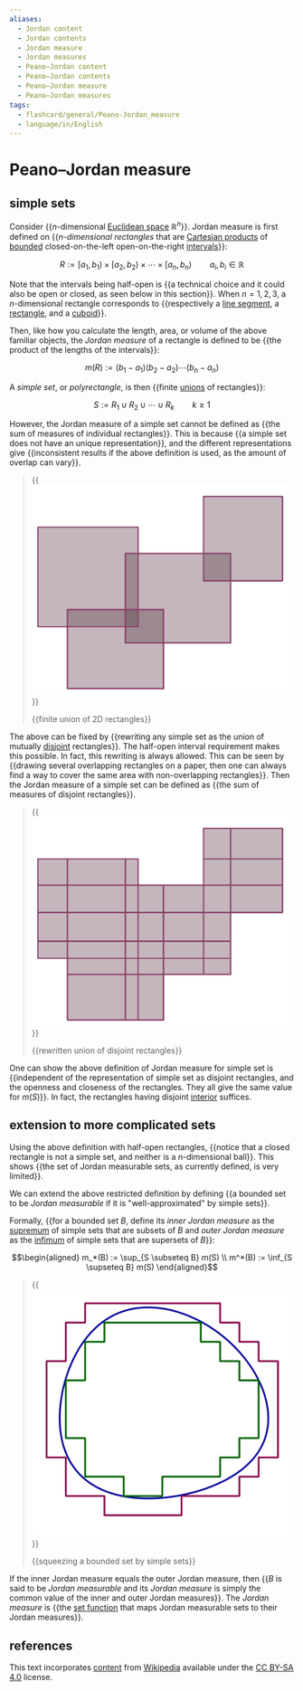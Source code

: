 ```yaml
---
aliases:
  - Jordan content
  - Jordan contents
  - Jordan measure
  - Jordan measures
  - Peano–Jordan content
  - Peano–Jordan contents
  - Peano–Jordan measure
  - Peano–Jordan measures
tags:
  - flashcard/general/Peano-Jordan_measure
  - language/in/English
---
```


# Peano–Jordan measure

## simple sets

Consider {{$n$-dimensional [Euclidean space](Euclidean%20space.md) $\mathbb{R}^n$}}. Jordan measure is first defined on {{_<!---->$n$-dimensional rectangles_ that are [Cartesian products](Cartesian%20product.md) of [bounded](bounded%20set.md) closed-on-the-left open-on-the-right [intervals](interval%20(mathematics).md)}}: <!--SR:!2024-04-10,51,310!2024-04-14,54,310-->

$$R := [a_1, b_1) \times [a_2, b_2) \times \cdots \times [a_n, b_n) \qquad a_i, b_i \in \mathbb{R}$$

Note that the intervals being half-open is {{a technical choice and it could also be open or closed, as seen below in this section}}. When $n = 1, 2, 3$, a $n$-dimensional rectangle corresponds to {{respectively a [line segment](line%20segment.md), a [rectangle](rectangle.md), and a [cuboid](cuboid.md)}}. <!--SR:!2024-04-30,67,310!2024-04-23,62,310-->

Then, like how you calculate the length, area, or volume of the above familiar objects, the _Jordan measure_ of a rectangle is defined to be {{the product of the lengths of the intervals}}: <!--SR:!2024-04-08,49,310-->

$$m(R) := (b_1 - a_1) (b_2 - a_2) \cdots (b_n - a_n)$$

A _simple set_, or _polyrectangle_, is then {{finite [unions](union%20(set%20theory).md) of rectangles}}: <!--SR:!2024-04-04,46,290-->

$$S := R_1 \cup R_2 \cup \cdots \cup R_k \qquad k \ge 1$$

However, the Jordan measure of a simple set cannot be defined as {{the sum of measures of individual rectangles}}. This is because {{a simple set does not have an unique representation}}, and the different representations give {{inconsistent results if the above definition is used, as the amount of overlap can vary}}. <!--SR:!2024-04-16,56,310!2024-04-24,62,310!2024-04-24,63,310-->

> {{![finite union of 2D rectangles](../archives/Wikimedia%20Commons/Simple%20set1.png)}}
>
> {{finite union of 2D rectangles}} <!--SR:!2024-04-09,50,310!2024-03-11,17,323-->

The above can be fixed by {{rewriting any simple set as the union of mutually [disjoint](disjoint%20sets.md) rectangles}}. The half-open interval requirement makes this possible. In fact, this rewriting is always allowed. This can be seen by {{drawing several overlapping rectangles on a paper, then one can always find a way to cover the same area with non-overlapping rectangles}}. Then the Jordan measure of a simple set can be defined as {{the sum of measures of disjoint rectangles}}. <!--SR:!2024-04-04,43,290!2024-04-13,53,310!2024-04-09,50,310-->

> {{![rewritten union of disjoint rectangles](../archives/Wikimedia%20Commons/Simple%20set2.png)}}
>
> {{rewritten union of disjoint rectangles}} <!--SR:!2024-04-25,63,310!2024-03-10,16,323-->

One can show the above definition of Jordan measure for simple set is {{independent of the representation of simple set as disjoint rectangles, and the openness and closeness of the rectangles. They all give the same value for $m(S)$}}. In fact, the rectangles having disjoint [interior](interior%20(topology).md) suffices. <!--SR:!2024-04-11,52,310-->

## extension to more complicated sets

Using the above definition with half-open rectangles, {{notice that a closed rectangle is not a simple set, and neither is a $n$-dimensional ball}}. This shows {{the set of Jordan measurable sets, as currently defined, is very limited}}. <!--SR:!2024-03-24,34,290!2024-05-01,68,310-->

We can extend the above restricted definition by defining {{a bounded set to be _Jordan measurable_ if it is "well-approximated" by simple sets}}. <!--SR:!2024-04-03,45,290-->

Formally, {{for a bounded set $B$, define its _inner Jordan measure_ as the [supremum](infimum%20and%20supremum.md) of simple sets that are subsets of $B$ and _outer Jordan measure_ as the [infimum](infimum%20and%20supremum.md) of simple sets that are supersets of $B$}}: <!--SR:!2024-03-12,26,270-->

$$\begin{aligned}
m_*(B) := \sup_{S \subseteq B} m(S) \\
m^*(B) := \inf_{S \supseteq B} m(S)
\end{aligned}$$

> {{![squeezing a bounded set by simple sets](../archives/Wikimedia%20Commons/Jordan%20illustration.png)}}
>
> {{squeezing a bounded set by simple sets}} <!--SR:!2024-04-22,61,310!2024-03-09,15,323-->

If the inner Jordan measure equals the outer Jordan measure, then {{$B$ is said to be _Jordan measurable_ and its _Jordan measure_ is simply the common value of the inner and outer Jordan measures}}. The _Jordan measure_ is {{the [set function](set%20function.md) that maps Jordan measurable sets to their Jordan measures}}. <!--SR:!2024-04-12,52,310!2024-04-15,55,310-->

## references

This text incorporates [content](https://en.wikipedia.org/wiki/Peano–Jordan_measure) from [Wikipedia](Wikipedia.md) available under the [CC BY-SA 4.0](https://creativecommons.org/licenses/by-sa/4.0/) license.
